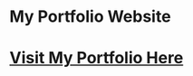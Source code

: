 # My Portfolio Website

# [Visit My Portfolio Here](https://prathmeshborate.github.io/Portfolio-Website/)

